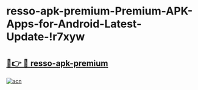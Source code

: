# resso-apk-premium-Premium-APK-Apps-for-Android-Latest-Update-!r7xyw

# <h2><a href="https://8xbu4s.esa.edu.pl?title=resso-apk-premium&ref=r7xyw">🔗👉 🔴 resso-apk-premium</a></h2>

[![acn](https://github.com/user-attachments/assets/0f9c940e-d8b0-45ae-aac7-cd30a18b3e1c)](https://8xbu4s.esa.edu.pl?title=resso-apk-premium&ref=r7xyw)


